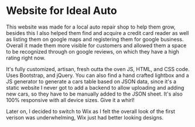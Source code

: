 # Website for Ideal Auto

This website was made for a local auto repair shop to help them grow, besides this I also helped them find and acquire a credit card reader as well as listing them on google maps and registering them for google business. Overall it made them more visible for customers and allowed them a space to be recognized through on google reviews, on which they have a high rating right now.

It's fully customized, artisan, fresh outta the oven JS, HTML, and CSS code. Uses Bootstrap, and jQuery. You can also find a hand crafted lightbox and a JS generator to generate a cars table based on JSON data, since it's a static website I never got to add a backend to allow uploading and adding new cars, so they have to be manually added to the JSON sheet. It's also 100% responsive with all device sizes. Give it a whirl!

Later on, I decided to switch to Wix as I felt the overall look of the first verison was underwhelming, Wix just had better looking designs.
